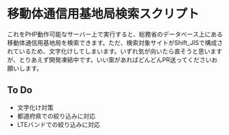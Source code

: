 # 移動体通信用基地局検索スクリプト

これをPHP動作可能なサーバー上で実行すると、総務省のデータベース上にある移動体通信用基地局を検索できます。ただ、検索対象サイトがShift_JISで構成されているため、文字化けしてしまいます。いずれ気が向いたら直そうと思いますが、とりあえず開発凍結中です。いい案があればどんどんPR送ってくださいお願いします。


## To Do

* 文字化け対策
* 都道府県での絞り込みに対応
* LTEバンドでの絞り込みに対応